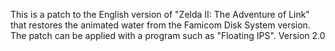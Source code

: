 This is a patch to the English version of "Zelda II: The Adventure of Link" that restores the animated water from the Famicom Disk System version.
The patch can be applied with a program such as "Floating IPS".
Version 2.0
